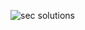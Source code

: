
![sec solutions](https://user-images.githubusercontent.com/90579213/134824334-7d35ad8a-380d-475a-8454-3a70be8c9fdb.JPG)
